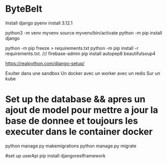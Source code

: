 # ByteBelt
Install django 
pyenv install 3.12.1

python3 -m venv myvenv
source myvenv/bin/activate
python -m pip install django

python -m pip freeze > requirements.txt
python -m pip install -r requirements.txt. /// firebase-admin
pip install autopep8 beautifulsoup4

https://realpython.com/django-setup/

Exulter dans une sandbox 
Un docker avec un worker avec un redis 
Sur un kube 



 # Set up the database && apres un ajout de model pour mettre a jour la base de donnee et toujours les executer dans le container docker
python manage.py makemigrations
python manage.py migrate

#set up userApi
pip install djangorestframework


